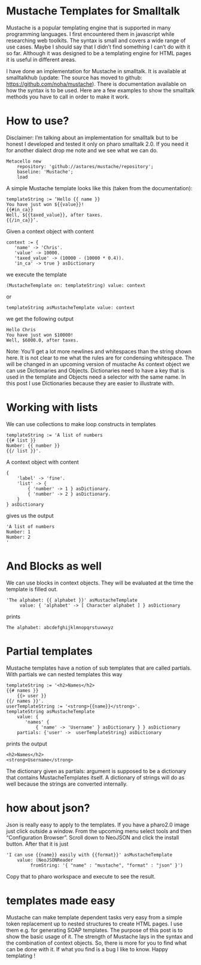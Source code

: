 # Mustache Templates for Smalltalk
Mustache is a popular templating engine that is supported in many programming languages. I first encountered them in javascript while researching web toolkits. The syntax is small and covers a wide range of use cases. Maybe I should say that I didn’t find something I can’t do with it so far. Although it was designed to be a templating engine for HTML pages it is useful in different areas.

I have done an implementation for Mustache in smalltalk. It is available at smalltalkhub (update: The source has moved to github: https://github.com/noha/mustache). There is documentation available on how the syntax is to be used. Here are a few examples to show the smalltalk methods you have to call in order to make it work.

# How to use?

Disclaimer: I’m talking about an implementation for smalltalk but to be honest I developed and tested it only on pharo smalltalk 2.0. If you need it for another dialect drop me note and we see what we can do.

```Smalltalk
Metacello new
	repository: 'github://astares/mustache/repository';
	baseline: 'Mustache';
	load
```

A simple Mustache template looks like this (taken from the documentation):

    templateString := ‘Hello {{ name }} 
    You have just won ${{value}}! 
    {{#in_ca}} 
    Well, ${{taxed_value}}, after taxes. 
    {{/in_ca}}’.
    
Given a context object with content

    context := {
       'name' -> 'Chris'.
       'value' -> 10000.
       'taxed_value' -> (10000 - (10000 * 0.4)).
       'in_ca' -> true } asDictionary
       
we execute the template

    (MustacheTemplate on: templateString) value: context
or

    templateString asMustacheTemplate value: context

we get the following output

    Hello Chris
    You have just won $10000!
    Well, $6000.0, after taxes.

Note: You’ll get a lot more newlines and whitespaces than the string shown here. It is not clear to me what the rules are for condensing whitespace. The will be changed in an upcoming version of mustache
As context object we can use Dictionaries and Objects. Dictionaries need to have a key that is used in the template and Objects need a selector with the same name. In this post I use Dictionaries because they are easier to illustrate with.

# Working with lists

We can use collections to make loop constructs in templates

    templateString := 'A list of numbers 
    {{# list }} 
    Number: {{ number }} 
    {{/ list }}'.
    
A context object with content

    {
        'label' -> 'fine'.
        'list' -> {
            { 'number' -> 1 } asDictionary.
            { 'number' -> 2 } asDictionary.
        } 
    } asDictionary

gives us the output

    'A list of numbers
    Number: 1
    Number: 2
    '

# And Blocks as well

We can use blocks in context objects. They will be evaluated at the time the template is filled out.

    'The alphabet: {{ alphabet }}' asMustacheTemplate
         value: { 'alphabet' -> [ Character alphabet ] } asDictionary

prints

    The alphabet: abcdefghijklmnopqrstuvwxyz

# Partial templates

Mustache templates have a notion of sub templates that are called partials. With partials we can nested templates this way
    
    templateString := '<h2>Names</h2>
    {{# names }}
        {{> user }}
    {{/ names }}'.
    userTemplateString := '<strong>{{name}}</strong>'.
    templateString asMustacheTemplate
        value: {
           'names' {
               { 'name' -> 'Username' } asDictionary } } asDictionary
        partials: {'user' ->  userTemplateString} asDictionary

prints the output

    <h2>Names</h2>
    <strong>Username</strong>

The dictionary given as partials: argument is supposed to be a dictionary that contains MustacheTemplates itself. A dictionary of strings will do as well because the strings are converted internally.

# how about json?

Json is really easy to apply to the templates. If you have a pharo2.0 image just click outside a window. From the upcoming menu select tools and then “Configuration Browser”. Scroll down to NeoJSON and click the install button. After that it is just
    
    'I can use {{name}} easily with {{format}}' asMustacheTemplate
        value: (NeoJSONReader 
             fromString: '{ "name" : "mustache", "format" : "json" }')

Copy that to pharo workspace and execute to see the result.

# templates made easy
Mustache can make template dependent tasks very easy from a simple token replacement up to nested structures to create HTML pages. I use them e.g. for generating SOAP templates. The purpose of this post is to show the basic usage of it. The strength of Mustache lays in the syntax and the combination of context objects. So, there is more for you to find what can be done with it. If what you find is a bug I like to know. Happy templating !
